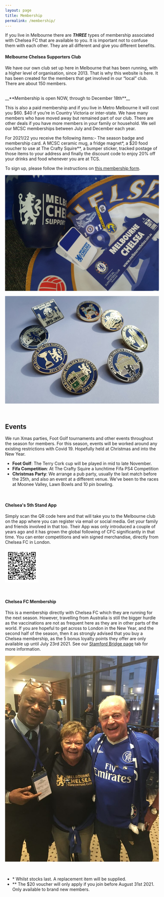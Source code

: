 ```yaml
---
layout: page
title: Membership
permalink: /membership/
---
```

If you live in Melbourne there are **_THREE_** types of membership associated with Chelsea FC that are available to you. 
It is important not to confuse them with each other. 
They are all different and give you different benefits.

#### Melbourne Chelsea Supporters Club
We have our own club set up here in Melbourne that has been running, with a higher level of organisation, since 2013. 
That is why this website is here. It has been created for the members that get involved in our “local” club.
There are about 150 members.

<br>
__**Membership is open NOW, through to December 18th**__
<br>

This is also a paid membership and if you live in Metro Melbourne it will cost you $60. $40 if you’re in Country Victoria or inter-state. 
We have many members who have moved away but remained part of our club. There are other deals if you have more members in your family or household.
We sell our MCSC memberships between July and December each year.

For 2021/22 you receive the following items:-
The season badge and membership card. A MCSC ceramic mug, a fridge magnet*, a $20 food voucher to use at The Crafty Squire**, a bumper sticker, tracked postage of those items to your address and finally the discount code to enjoy 20% off your drinks and food whenever you are at TCS. 

To sign up, please follow the instructions on [this membership form](/assets/membershipform.docx).

![membershippack.jpg](/assets/membershippack.jpg)

![membershipbadges.jpg](/assets/membershipbadges.jpg)

<br>


## Events
We run Xmas parties, Foot Golf tournaments and other events throughout the season for members. For this season, events will be worked around any existing restrictions with Covid 19. Hopefully held at Christmas and into the New Year.

- **Foot Golf**: The Terry Cork cup will be played in mid to late November.
- **Fifa Competition**: At The Crafty Squire a lunchtime Fifa PS4 Competition
- **Christmas Party**: We arrange a pub party, usually the last match before the 25th, and also an event at a different venue. We’ve been to the races at Moonee Valley, Lawn Bowls and 10 pin bowling.


<br>

#### Chelsea's 5th Stand App
Simply scan the QR code here and that will take you to the Melbourne club on the app where you can register via email or social media.
Get your family and friends involved in that too. Their App was only introduced a couple of years ago and it has grown the global following of CFC significantly in that time. You can enter competitions and win signed merchandise, directly from Chelsea FC in London.

![fifthstandqr](assets/QRCode.jpg)

<br>

#### Chelsea FC Membership
This is a membership directly with Chelsea FC which they are running for the next season.
However, travelling from Australia is still the bigger hurdle as the vaccinations are not as frequent here as they are in other parts of the world. If you are hopeful to get across to London in the New Year, and the second half of the season, then it as strongly advised that you buy a Chelsea membership, as the 5 bonus loyalty points they offer are only available up until July 23rd 2021.
See our [Stamford Bridge page](https://www.melbournechelsea.com.au/stamfordbridge/) tab for more information. 

![membership](/assets/membership1.jpg)

<br>


- \* Whilst stocks last. A replacement item will be supplied.
- \*\* The $20 voucher will only apply if you join before August 31st 2021. Only available to brand new members.
